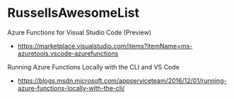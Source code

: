 # RussellsAwesomeList
Azure Functions for Visual Studio Code (Preview) 
* https://marketplace.visualstudio.com/items?itemName=ms-azuretools.vscode-azurefunctions

Running Azure Functions Locally with the CLI and VS Code 
* https://blogs.msdn.microsoft.com/appserviceteam/2016/12/01/running-azure-functions-locally-with-the-cli/
